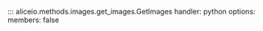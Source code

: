 ::: aliceio.methods.images.get_images.GetImages
    handler: python
    options:
      members: false
